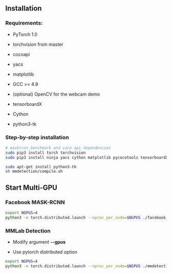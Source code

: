 ## Installation

### Requirements:
- PyTorch 1.0
- torchvision from master
- cocoapi
- yacs
- matplotlib
- GCC >= 4.9
- (optional) OpenCV for the webcam demo
- tensorboardX

- Cython
- python3-tk

### Step-by-step installation

```bash
# maskrcnn_benchmark and coco api dependencies
sudo pip3 install torch torchvision
sudo pip3 install ninja yacs cython matplotlib pycocotools tensorboardX Cython

sudo apt-get install python3-tk
sh mmdetection/compile.sh
```

## Start Multi-GPU

### Facebook MASK-RCNN
```bash
export NGPUS=4
python3 -m torch.distributed.launch --nproc_per_node=$NGPUS ./facebook_mrcnn/tools/train_net.py --config-file "path/to/config/file.yaml"
```

### MMLab Detection
- Modify argument **--gpus**

- Use pytorch distributed option
```bash
export NGPUS=4
python3 -m torch.distributed.launch --nproc_per_node=$NGPUS ./mmdetection/tools/train.py --launcher 'pytorch'
```